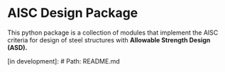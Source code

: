 # AISC Design Package

This python package is a collection of modules that implement the AISC criteria for design of steel structures with **Allowable Strength Design (ASD).**

[in development]: # Path: README.md
